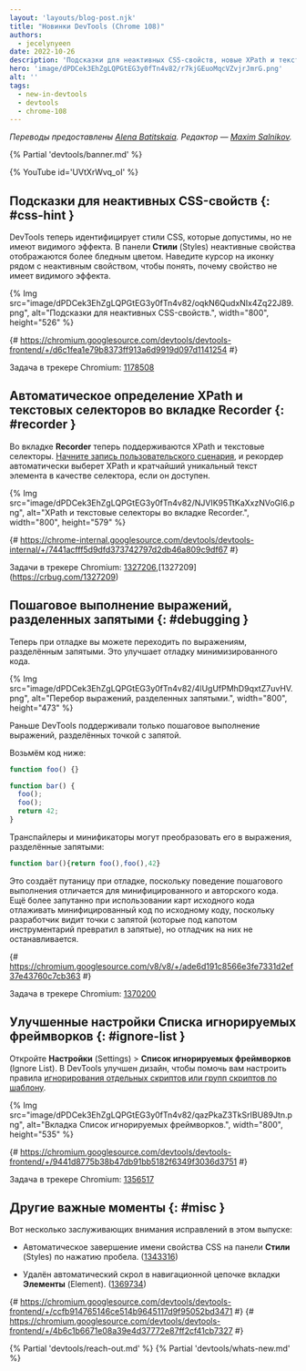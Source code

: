 ```yaml
---
layout: 'layouts/blog-post.njk'
title: "Новинки DevTools (Chrome 108)"
authors:
  - jecelynyeen
date: 2022-10-26
description: 'Подсказки для неактивных CSS-свойств, новые XPath и текстовые селекторы во вкладке Recorder и другое.'
hero: 'image/dPDCek3EhZgLQPGtEG3y0fTn4v82/r7kjGEuoMqcVZvjrJmrG.png'
alt: ''
tags:
  - new-in-devtools
  - devtools
  - chrome-108
---
```


*Переводы предоставлены [Alena Batitskaia](https://twitter.com/ABatickaya). Редактор — [Maxim Salnikov](https://twitter.com/webmaxru).*

{% Partial 'devtools/banner.md' %}

{% YouTube id='UVtXrWvq_oI' %}

<!-- Translation instructions:
  + 1. Remove the "draft: true" tag above when submitting PR
  + 2. Provide translations under each of the English commented original content
  + 3. Translate the "description" tag above
  + 4. Translate all the <img> alt text
  5. Update the sites/ru/_partials/devtools/whats-new.md file -->


<!-- ## Hints for inactive CSS properties {: #css-hint <!-- } -->
## Подсказки для неактивных CSS-свойств {: #css-hint }

<!-- DevTools now identifies CSS styles that are valid but have no visible effect. In the **Styles** pane, DevTools fades out the inactive properties. Hover over the icon next to it to understand why the rule has no visible effect.  -->
DevTools теперь идентифицирует стили CSS, которые допустимы, но не имеют видимого эффекта. В панели **Стили** (Styles) неактивные свойства отображаются более бледным цветом. Наведите курсор на иконку рядом с неактивным свойством, чтобы понять, почему свойство не имеет видимого эффекта.

{% Img src="image/dPDCek3EhZgLQPGtEG3y0fTn4v82/oqkN6QudxNIx4Zq22J89.png", alt="Подсказки для неактивных CSS-свойств.", width="800", height="526" %}

{# https://chromium.googlesource.com/devtools/devtools-frontend/+/d6c1fea1e79b8373ff913a6d9919d097d1141254 #}

Задача в трекере Chromium: [1178508](https://crbug.com/1178508)


<!-- ## Auto-detect XPath and text selectors in the Recorder panel {: #recorder } -->
## Автоматическое определение XPath и текстовых селекторов во вкладке Recorder {: #recorder }

<!-- The **Recorder** panel now supports XPath and text selectors. [Start recording a user flow](/docs/devtools/recorder/#record) and the recorder automatically picks the XPath and shortest unique text of an element as selector if available. -->
Во вкладке **Recorder** теперь поддерживаются XPath и текстовые селекторы. [Начните запись пользовательского сценария](/docs/devtools/recorder/#record), и рекордер автоматически выберет XPath и кратчайший уникальный текст элемента в качестве селектора, если он доступен.

{% Img src="image/dPDCek3EhZgLQPGtEG3y0fTn4v82/NJVIK95TtKaXxzNVoGI6.png", alt="XPath и текстовые селекторы во вкладке Recorder.", width="800", height="579" %}

{# https://chrome-internal.googlesource.com/devtools/devtools-internal/+/7441acfff5d9dfd373742797d2db46a809c9df67 #}

Задачи в трекере Chromium: [1327206](https://crbug.com/1327206),[1327209] (https://crbug.com/1327209)


<!-- ## Step through comma-separated expressions {: #debugging } -->
## Пошаговое выполнение выражений, разделенных запятыми {: #debugging }

<!-- You can now step through comma-separated expressions during debugging. This improves the debuggability of minified code. -->
Теперь при отладке вы можете переходить по выражениям, разделённым запятыми. Это улучшает отладку минимизированного кода.

{% Img src="image/dPDCek3EhZgLQPGtEG3y0fTn4v82/4lUgUfPMhD9qxtZ7uvHV.png", alt="Перебор выражений, разделенных запятыми.", width="800", height="473" %}

<!-- Previously, DevTools only supported stepping through semicolon-separated expressions. -->
Раньше DevTools поддерживали только пошаговое выполнение выражений, разделённых точкой с запятой.

<!-- Given the code below, -->
Возьмём код ниже:

```js
function foo() {}

function bar() {
  foo();
  foo();
  return 42;
}
```

<!-- Transpilers and minifiers may turn them into comma-separated expressions. -->
Транспайлеры и минификаторы могут преобразовать его в выражения, разделённые запятыми:

```js
function bar(){return foo(),foo(),42}
``` 

<!-- This creates confusion during debugging because the stepping behavior is different between minified and authored code. It is even more confusing when using sourcemaps to debug the minified code in terms of the original code, as the developer is then looking at semicolons (which were under the hood turned into commas by the toolchain) but the debugger doesn't stop on them. -->
Это создаёт путаницу при отладке, поскольку поведение пошагового выполнения отличается для минифицированного и авторского кода. Ещё более запутанно при использовании карт исходного кода отлаживать минифицированный код по исходному коду, поскольку разработчик видит точки с запятой (которые под капотом инструментарий превратил в запятые), но отладчик на них не останавливается.

{# https://chromium.googlesource.com/v8/v8/+/ade6d191c8566e3fe7331d2ef37e43760c7cb363 #}

Задача в трекере Chromium: [1370200](https://crbug.com/1370200)


<!-- ## Improved Ignore list setting {: #ignore-list } -->
## Улучшенные настройки Списка игнорируемых фреймворков {: #ignore-list }

<!-- Go to **Settings** > **Ignore List**. DevTools improves the design to help you configure the rules to [ignore a single script or pattern of scripts](/docs/devtools/javascript/reference/#settings-ignore-list). -->
Откройте **Настройки** (Settings) > **Список игнорируемых фреймворков** (Ignore List). В DevTools улучшен дизайн, чтобы помочь вам настроить правила [игнорирования отдельных скриптов или групп скриптов по шаблону](/docs/devtools/javascript/reference/#settings-ignore-list).

{% Img src="image/dPDCek3EhZgLQPGtEG3y0fTn4v82/qazPkaZ3TkSrIBU89Jtn.png", alt="Вкладка Список игнорируемых фреймворков.", width="800", height="535" %}

{# https://chromium.googlesource.com/devtools/devtools-frontend/+/9441d8775b38b47db91bb5182f6349f3036d3751 #}

Задача в трекере Chromium: [1356517](https://crbug.com/1356517)


<!-- ## Miscellaneous highlights {: #misc } -->
## Другие важные моменты {: #misc }

<!-- These are some noteworthy fixes in this release: -->
Вот несколько заслуживающих внимания исправлений в этом выпуске:

<!-- - Autocomplete CSS property name in the **Styles** pane on pressing space. ([1343316](https://crbug.com/1343316)) -->
- Автоматическое завершение имени свойства CSS на панели **Стили** (Styles) по нажатию пробела. ([1343316](https://crbug.com/1343316))
<!-- - Remove auto scroll in the **Element** panel’s breadcrumb. ([1369734](https://crbug.com/1369734)) -->
- Удалён автоматический скрол в навигационной цепочке вкладки **Элементы** (Element). ([1369734](https://crbug.com/1369734))

{# https://chromium.googlesource.com/devtools/devtools-frontend/+/ccfb914765146ce514b9645117d9f95052bd3471 #}
{# https://chromium.googlesource.com/devtools/devtools-frontend/+/4b6c1b6671e08a39e4d37772e87ff2cf41cb7327 #}


{% Partial 'devtools/reach-out.md' %}
{% Partial 'devtools/whats-new.md' %}
